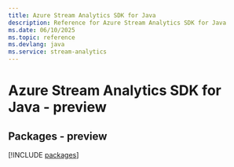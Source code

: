 ```yaml
---
title: Azure Stream Analytics SDK for Java
description: Reference for Azure Stream Analytics SDK for Java
ms.date: 06/10/2025
ms.topic: reference
ms.devlang: java
ms.service: stream-analytics
---
```

# Azure Stream Analytics SDK for Java - preview
## Packages - preview
[!INCLUDE [packages](stream-analytics-index.md)]